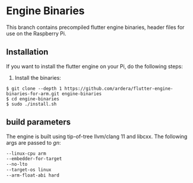 # Engine Binaries
This branch contains precompiled flutter engine binaries, header files for use on the Raspberry Pi.

## Installation
If you want to install the flutter engine on your Pi, do the following steps:

1. Install the binaries:
```
$ git clone --depth 1 https://github.com/ardera/flutter-engine-binaries-for-arm.git engine-binaries
$ cd engine-binaries
$ sudo ./install.sh
```

## build parameters
The engine is built using tip-of-tree llvm/clang 11 and libcxx. The following args are passed to _gn_:
```bash
--linux-cpu arm
--embedder-for-target
--no-lto
--target-os linux
--arm-float-abi hard
```
